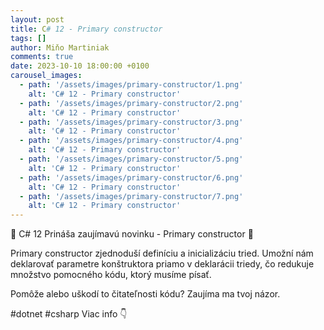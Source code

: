 ```yaml
---
layout: post
title: C# 12 - Primary constructor
tags: []
author: Miňo Martiniak
comments: true
date: 2023-10-10 18:00:00 +0100
carousel_images:
  - path: '/assets/images/primary-constructor/1.png'
    alt: 'C# 12 - Primary constructor'
  - path: '/assets/images/primary-constructor/2.png'
    alt: 'C# 12 - Primary constructor'
  - path: '/assets/images/primary-constructor/3.png'
    alt: 'C# 12 - Primary constructor'
  - path: '/assets/images/primary-constructor/4.png'
    alt: 'C# 12 - Primary constructor'
  - path: '/assets/images/primary-constructor/5.png'
    alt: 'C# 12 - Primary constructor'         
  - path: '/assets/images/primary-constructor/6.png'
    alt: 'C# 12 - Primary constructor'
  - path: '/assets/images/primary-constructor/7.png'
    alt: 'C# 12 - Primary constructor'               
---
```


📢 C# 12 Prináša zaujímavú novinku - Primary constructor 🎉

Primary constructor zjednoduší definíciu a inicializáciu tried. Umožní nám deklarovať parametre konštruktora priamo v deklarácii triedy, čo redukuje množstvo pomocného kódu, ktorý musíme písať.

Pomôže alebo uškodí to čitateľnosti kódu?
Zaujíma ma tvoj názor.

#dotnet #csharp
Viac info 👇
